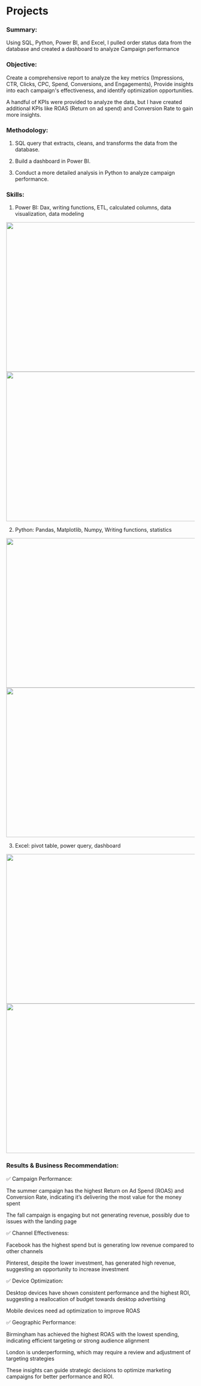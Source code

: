 # Projects

### Summary:

Using SQL, Python, Power BI, and Excel, I pulled order status data from the database and created a dashboard to analyze Campaign performance


### Objective:

Create a comprehensive report to analyze the key metrics (Impressions, CTR, Clicks, CPC, Spend, Conversions, and Engagements), Provide insights into each campaign's effectiveness, and identify optimization opportunities.

A handful of KPIs were provided to analyze the data, but I have created additional KPIs like ROAS (Return on ad spend) and Conversion Rate to gain more insights.

### Methodology:

1. SQL query that extracts, cleans, and transforms the data from the database.

2. Build a dashboard in Power BI.

3. Conduct a more detailed  analysis in Python to analyze campaign performance.

### Skills:

1. Power BI: Dax, writing functions, ETL, calculated columns, data visualization, data modeling
<div>
<img src="https://github.com/user-attachments/assets/7963937d-dddf-46af-bebf-a0652db389e6" width="900" height="400">
<img src="https://github.com/user-attachments/assets/ef7c56ec-285f-4c73-9b8a-f8928d2c1732" width="900" height="400">
</div>


2. Python: Pandas, Matplotlib, Numpy, Writing functions, statistics
<div>
<img src="https://github.com/user-attachments/assets/4e33c73c-b8b6-44f8-af53-87708894c920" width="900" height="400">
<img src="https://github.com/user-attachments/assets/5a9a185b-f715-4560-b72f-96599f50adb0" width="900" height="400">
</div>


3. Excel: pivot table, power query, dashboard 
<div>
<img src="https://github.com/user-attachments/assets/bf0454ed-445f-4285-86d3-de0ef4b58e9c" width="900" height="400">
<img src="https://github.com/user-attachments/assets/acb13595-54f4-48bb-81b2-f71007ec9955" width="900" height="400">
</div>

### Results & Business Recommendation:

✅ Campaign Performance:

The summer campaign has the highest Return on Ad Spend (ROAS) and Conversion Rate, indicating it’s delivering the most value for the money spent

The fall campaign is engaging but not generating revenue, possibly due to issues with the landing page

✅ Channel Effectiveness:

Facebook has the highest spend but is generating low revenue compared to other channels

Pinterest, despite the lower investment, has generated high revenue, suggesting an opportunity to increase investment

✅ Device Optimization:

Desktop devices have shown consistent performance and the highest ROI, suggesting a reallocation of budget towards desktop advertising

Mobile devices need ad optimization to improve ROAS

✅ Geographic Performance:

Birmingham has achieved the highest ROAS with the lowest spending, indicating efficient targeting or strong audience alignment

London is underperforming, which may require a review and adjustment of targeting strategies


These insights can guide strategic decisions to optimize marketing campaigns for better performance and ROI.








